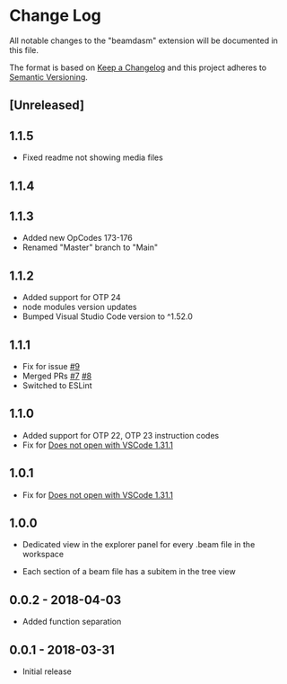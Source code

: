 # Change Log

All notable changes to the "beamdasm" extension will be documented in this file.

The format is based on [Keep a Changelog](http://keepachangelog.com/en/1.0.0/)
and this project adheres to [Semantic Versioning](http://semver.org/spec/v2.0.0.html).

## [Unreleased]

## 1.1.5
- Fixed readme not showing media files
## 1.1.4
## 1.1.3
- Added new OpCodes 173-176
- Renamed "Master" branch to "Main"

## 1.1.2

- Added support for OTP 24
- node modules version updates
- Bumped Visual Studio Code version to ^1.52.0

## 1.1.1

- Fix for issue [#9](https://github.com/scout119/beamdasm/issues/9)
- Merged PRs [#7](https://github.com/scout119/beamdasm/pull/7) [#8](https://github.com/scout119/beamdasm/pull/7)
- Switched to ESLint

## 1.1.0

- Added support for OTP 22, OTP 23 instruction codes
- Fix for [Does not open with VSCode 1.31.1](https://github.com/scout119/beamdasm/issues/6)

## 1.0.1

- Fix for [Does not open with VSCode 1.31.1](https://github.com/scout119/beamdasm/issues/4)

## 1.0.0

- Dedicated view in the explorer panel for every .beam file in the workspace

- Each section of a beam file has a subitem in the tree view

## 0.0.2 - 2018-04-03

- Added function separation

## 0.0.1 - 2018-03-31

- Initial release